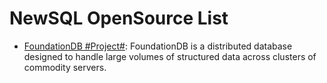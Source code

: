 # NewSQL OpenSource List

* [FoundationDB #Project#](https://github.com/apple/foundationdb): FoundationDB is a distributed database designed to handle large volumes of structured data across clusters of commodity servers.
